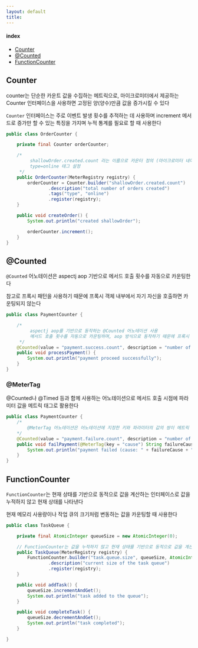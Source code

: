 ```yaml
---
layout: default
title:
---
```


#### index
- [Counter](#counter)
- [@Counted](#counted)
- [FunctionCounter](#functioncounter)


## Counter

counter는 단순한 카운트 값을 수집하는 메트릭으로, 마이크로미터에서 제공하는 Counter 인터페이스을 사용하면 고정된 양(양수)만큼 값을 증가시킬 수 있다

`Counter` 인터페이스는 주로 이벤트 발생 횟수를 추적하는 데 사용하며 increment 메서드로 증가만 할 수 있는 특징을 가지며 누적 통계를 필요로 할 때 사용한다

```java
public class OrderCounter {

    private final Counter orderCounter;

    /*
         shallowOrder.created.count 라는 이름으로 카운터 정의 (마이크로미터 네이밍 컨벤션: 소문자, '.'으로 단어 구별)
         type=online 태그 설정
     */
    public OrderCounter(MeterRegistry registry) {
        orderCounter = Counter.builder("shallowOrder.created.count")
                .description("total number of orders created")
                .tags("type", "online")
                .register(registry);
    }

    public void createOrder() {
        System.out.println("created shallowOrder");

        orderCounter.increment();
    }
}
```


## @Counted

`@Counted` 어노테이션은 aspectj aop 기반으로 메서드 호출 횟수를 자동으로 카운팅한다

참고로 프록시 패턴을 사용하기 때문에 프록시 객체 내부에서 자기 자신을 호출하면 카운팅되지 않는다

```java
public class PaymentCounter {

    /*
         aspectj aop를 기반으로 동작하는 @Counted 어노테이션 사용
         메서드 호출 횟수를 자동으로 카운팅하며, aop 방식으로 동작하기 때문에 프록시 객체 내부에서 호출하면 카운팅되지 않는다
     */
    @Counted(value = "payment.success.count", description = "number of successful payments")
    public void processPayment() {
        System.out.println("payment proceed successfully");
    }
}
```

### @MeterTag

@Counted나 @Timed 등과 함께 사용하는 어노테이션으로 메서드 호출 시점에 파라미터 값을 메트릭 태그로 활용한다

```java
public class PaymentCounter {
    /*
        @MeterTag 어노테이션은 어노테이션에 지정한 키와 파라미터의 값의 쌍이 메트릭 태그에 추가한다
    */
    @Counted(value = "payment.failure.count", description = "number of failure payments")
    public void failPayment(@MeterTag(key = "cause") String failureCause) {
        System.out.println("payment failed (cause: " + failureCause + ")");
    }
}
```


## FunctionCounter

`FunctionCounter`는 현재 상태를 기반으로 동적으로 값을 계산하는 인터페이스로 값을 누적하지 않고 현재 상태를 나타낸다

현재 메모리 사용량이나 작업 큐의 크기처럼 변동하는 값을 카운팅할 때 사용한다

```java
public class TaskQueue {

    private final AtomicInteger queueSize = new AtomicInteger(0);

    // FunctionCounter는 값을 누적하지 않고 현재 상태를 기반으로 동적으로 값을 계산한다
    public TaskQueue(MeterRegistry registry) {
        FunctionCounter.builder("task.queue.size", queueSize, AtomicInteger::get)
                .description("current size of the task queue")
                .register(registry);
    }

    public void addTask() {
        queueSize.incrementAndGet();
        System.out.println("task added to the queue");
    }

    public void completeTask() {
        queueSize.decrementAndGet();
        System.out.println("task completed");
    }

}
```
